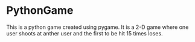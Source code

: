 # PythonGame
This is a python game created using pygame. It is a 2-D game where one user shoots at anther user and the first to be hit 15 times loses.
